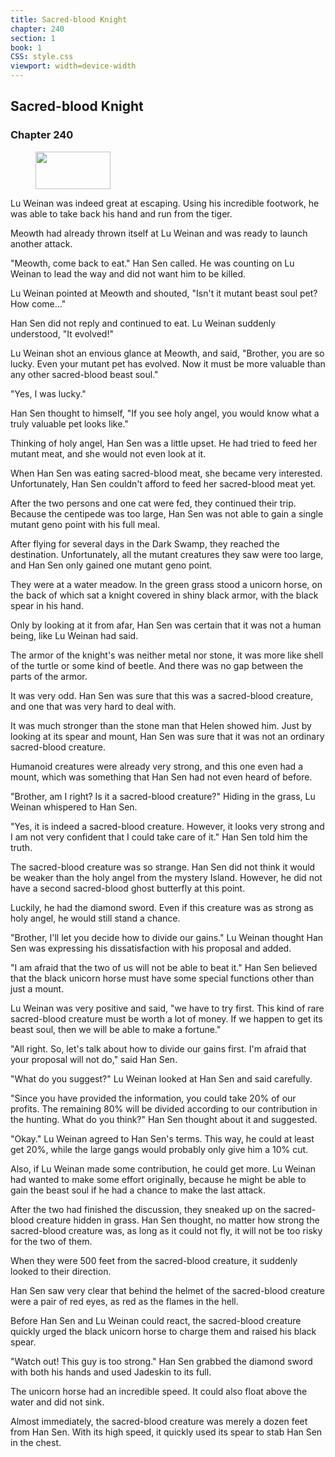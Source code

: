 ```yaml
---
title: Sacred-blood Knight
chapter: 240
section: 1
book: 1
CSS: style.css
viewport: width=device-width
---
```


## Sacred-blood Knight

### Chapter 240

<figure>
	<img src="../Images/gem.gif" alt="" id="gem" width="120" height="60" />
</figure>

Lu Weinan was indeed great at escaping. Using his incredible footwork, he was able to take back his hand and run from the tiger.

Meowth had already thrown itself at Lu Weinan and was ready to launch another attack.

"Meowth, come back to eat." Han Sen called. He was counting on Lu Weinan to lead the way and did not want him to be killed.

Lu Weinan pointed at Meowth and shouted, "Isn't it mutant beast soul pet? How come…"

Han Sen did not reply and continued to eat. Lu Weinan suddenly understood, "It evolved!"

Lu Weinan shot an envious glance at Meowth, and said, "Brother, you are so lucky. Even your mutant pet has evolved. Now it must be more valuable than any other sacred-blood beast soul."

"Yes, I was lucky."

Han Sen thought to himself, "If you see holy angel, you would know what a truly valuable pet looks like."

Thinking of holy angel, Han Sen was a little upset. He had tried to feed her mutant meat, and she would not even look at it.

When Han Sen was eating sacred-blood meat, she became very interested. Unfortunately, Han Sen couldn't afford to feed her sacred-blood meat yet.

After the two persons and one cat were fed, they continued their trip. Because the centipede was too large, Han Sen was not able to gain a single mutant geno point with his full meal.

After flying for several days in the Dark Swamp, they reached the destination. Unfortunately, all the mutant creatures they saw were too large, and Han Sen only gained one mutant geno point.

They were at a water meadow. In the green grass stood a unicorn horse, on the back of which sat a knight covered in shiny black armor, with the black spear in his hand.

Only by looking at it from afar, Han Sen was certain that it was not a human being, like Lu Weinan had said.

The armor of the knight's was neither metal nor stone, it was more like shell of the turtle or some kind of beetle. And there was no gap between the parts of the armor.

It was very odd. Han Sen was sure that this was a sacred-blood creature, and one that was very hard to deal with.

It was much stronger than the stone man that Helen showed him. Just by looking at its spear and mount, Han Sen was sure that it was not an ordinary sacred-blood creature.

Humanoid creatures were already very strong, and this one even had a mount, which was something that Han Sen had not even heard of before.

"Brother, am I right? Is it a sacred-blood creature?" Hiding in the grass, Lu Weinan whispered to Han Sen.

"Yes, it is indeed a sacred-blood creature. However, it looks very strong and I am not very confident that I could take care of it." Han Sen told him the truth.

The sacred-blood creature was so strange. Han Sen did not think it would be weaker than the holy angel from the mystery Island. However, he did not have a second sacred-blood ghost butterfly at this point.

Luckily, he had the diamond sword. Even if this creature was as strong as holy angel, he would still stand a chance.

"Brother, I'll let you decide how to divide our gains." Lu Weinan thought Han Sen was expressing his dissatisfaction with his proposal and added.

"I am afraid that the two of us will not be able to beat it." Han Sen believed that the black unicorn horse must have some special functions other than just a mount.

Lu Weinan was very positive and said, "we have to try first. This kind of rare sacred-blood creature must be worth a lot of money. If we happen to get its beast soul, then we will be able to make a fortune."

"All right. So, let's talk about how to divide our gains first. I'm afraid that your proposal will not do," said Han Sen.

"What do you suggest?" Lu Weinan looked at Han Sen and said carefully.

"Since you have provided the information, you could take 20% of our profits. The remaining 80% will be divided according to our contribution in the hunting. What do you think?" Han Sen thought about it and suggested.

"Okay." Lu Weinan agreed to Han Sen's terms. This way, he could at least get 20%, while the large gangs would probably only give him a 10% cut.

Also, if Lu Weinan made some contribution, he could get more. Lu Weinan had wanted to make some effort originally, because he might be able to gain the beast soul if he had a chance to make the last attack.

After the two had finished the discussion, they sneaked up on the sacred-blood creature hidden in grass. Han Sen thought, no matter how strong the sacred-blood creature was, as long as it could not fly, it will not be too risky for the two of them.

When they were 500 feet from the sacred-blood creature, it suddenly looked to their direction.

Han Sen saw very clear that behind the helmet of the sacred-blood creature were a pair of red eyes, as red as the flames in the hell.

Before Han Sen and Lu Weinan could react, the sacred-blood creature quickly urged the black unicorn horse to charge them and raised his black spear.

"Watch out! This guy is too strong." Han Sen grabbed the diamond sword with both his hands and used Jadeskin to its full.

The unicorn horse had an incredible speed. It could also float above the water and did not sink.

Almost immediately, the sacred-blood creature was merely a dozen feet from Han Sen. With its high speed, it quickly used its spear to stab Han Sen in the chest.